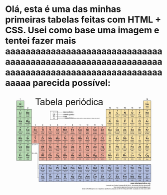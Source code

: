 # Olá, esta é uma das minhas primeiras tabelas feitas com HTML + CSS. Usei como base uma imagem e tentei fazer mais aaaaaaaaaaaaaaaaaaaaaaaaaaaaaaaaaaaaaaaaaaaaaaaaaaaaaaaaaaaaaaaaaaaaaaaaaaaaaaaaaaaaaaaaaaaaaaaaaa parecida possível: <img src="tabela.jpeg">
